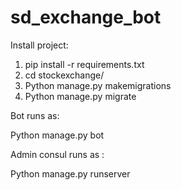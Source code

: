 # sd_exchange_bot

Install project:
1. pip install -r requirements.txt 
2. cd stockexchange/
3. Python manage.py makemigrations
4. Python manage.py migrate

Bot runs as:

Python manage.py bot

Admin consul runs as :

Python manage.py runserver